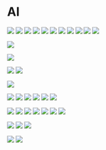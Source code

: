 # AI


![](https://i.imgur.com/3qbftwR.png)
![](https://i.imgur.com/P4SaQd1.png)
![](https://i.imgur.com/2bHyT83.png)
![](https://i.imgur.com/BQf6kgS.png)
![](https://i.imgur.com/OY9frRR.png)
![](https://i.imgur.com/ctDecHF.png)
![](https://i.imgur.com/CWKdycg.png)
![](https://i.imgur.com/CWKdycg.png)
![](https://i.imgur.com/J4JW0fo.png)
![](https://i.imgur.com/WCJCiEm.png)
![](https://i.imgur.com/5bezay1.png)


![](https://i.imgur.com/yRbT0Jy.png)

![](https://i.imgur.com/YFj8KyX.png)

![](https://i.imgur.com/DPHzGlK.png)
![](https://i.imgur.com/y7pdUbK.jpg)

![](https://i.imgur.com/b0Xkpcc.png)

![](https://i.imgur.com/2vShGkO.png)
![](https://i.imgur.com/5VgEYKR.png)
![](https://i.imgur.com/hWL4MHj.png)
![](https://i.imgur.com/nD0U5Rn.png)
![](https://i.imgur.com/D318e28.png)
![](https://i.imgur.com/tMLCm9D.png)

![](https://i.imgur.com/5ULCa9f.png)
![](https://i.imgur.com/gwVmVyV.png)
![](https://i.imgur.com/mX6faiP.png)
![](https://i.imgur.com/fZsWEwN.png)
![](https://i.imgur.com/BK8j8c5.png)
![](https://i.imgur.com/mIBAdk2.png)
![](https://i.imgur.com/gmflkp0.png)

![](https://i.imgur.com/uu6oHRp.png)
![](https://i.imgur.com/EWja0vX.png)
![](https://i.imgur.com/LfHiK0W.png)

![](https://i.imgur.com/AC7Uj77.png)
![](https://i.imgur.com/2RSkkpa.jpg)
